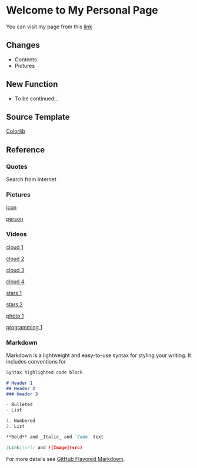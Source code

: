 # Welcome to My Personal Page

You can visit my page from this [link](https://tcntp.github.io)

## Changes
 - Contents
 - Pictures

## New Function
 - To be continued...

## Source Template

[Colorlib](https://colorlib.com/wp/template/scenic/)

## Reference
### Quotes
Search from Internet
### Pictures
[icon](https://github.com/fluidicon.png)

[person](https://www.pexels.com/photo/man-in-white-crew-neck-shirt-holding-2-white-tissue-rolls-4114710/)
### Videos
[cloud 1](https://www.pexels.com/video/time-lapse-of-cumulus-clouds-856171/)

[cloud 2](https://www.pexels.com/video/view-of-clouds-in-the-sky-2049255/)

[cloud 3](https://www.pexels.com/video/sky-is-blue-856463/)

[cloud 4](https://www.pexels.com/video/video-footage-of-flying-above-and-over-the-clouds-3129752/)

[stars 1](https://www.pexels.com/video/time-lapse-of-stars-in-the-sky-856926/)

[stars 2](https://www.pexels.com/video/cgi-animation-of-space-854228/)

[photo 1](https://www.pexels.com/video/close-view-of-a-lens-of-a-camera-1787376/)

[programming 1](https://www.pexels.com/video/blurry-screen-853919/)

### Markdown

Markdown is a lightweight and easy-to-use syntax for styling your writing. It includes conventions for

```markdown
Syntax highlighted code block

# Header 1
## Header 2
### Header 3

- Bulleted
- List

1. Numbered
2. List

**Bold** and _Italic_ and `Code` text

[Link](url) and ![Image](src)
```

For more details see [GitHub Flavored Markdown](https://guides.github.com/features/mastering-markdown/).

